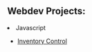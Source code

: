 <h2>Webdev Projects:</h2>

<li>Javascript</li>
<ul>
    <li><a href="https://yasminkally.github.io/studies/webdev/complete-projects/inventory-control/index.html">Inventory Control</a></li>
</ul>